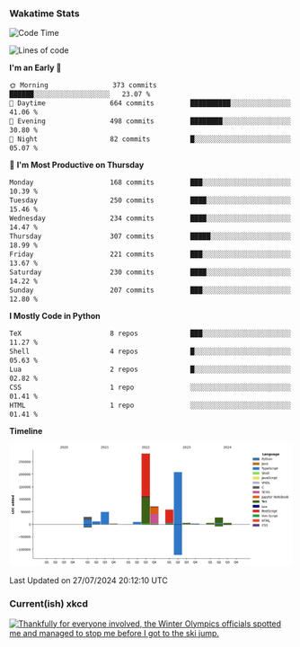 ### Wakatime Stats
<!--START_SECTION:waka-->
![Code Time](http://img.shields.io/badge/Code%20Time-2%2C787%20hrs%2025%20mins-blue)

![Lines of code](https://img.shields.io/badge/From%20Hello%20World%20I%27ve%20Written-769.1%20thousand%20lines%20of%20code-blue)

**I'm an Early 🐤** 

```text
🌞 Morning                373 commits         ██████░░░░░░░░░░░░░░░░░░░   23.07 % 
🌆 Daytime                664 commits         ██████████░░░░░░░░░░░░░░░   41.06 % 
🌃 Evening                498 commits         ████████░░░░░░░░░░░░░░░░░   30.80 % 
🌙 Night                  82 commits          █░░░░░░░░░░░░░░░░░░░░░░░░   05.07 % 
```
📅 **I'm Most Productive on Thursday** 

```text
Monday                   168 commits         ███░░░░░░░░░░░░░░░░░░░░░░   10.39 % 
Tuesday                  250 commits         ████░░░░░░░░░░░░░░░░░░░░░   15.46 % 
Wednesday                234 commits         ████░░░░░░░░░░░░░░░░░░░░░   14.47 % 
Thursday                 307 commits         █████░░░░░░░░░░░░░░░░░░░░   18.99 % 
Friday                   221 commits         ███░░░░░░░░░░░░░░░░░░░░░░   13.67 % 
Saturday                 230 commits         ████░░░░░░░░░░░░░░░░░░░░░   14.22 % 
Sunday                   207 commits         ███░░░░░░░░░░░░░░░░░░░░░░   12.80 % 
```


**I Mostly Code in Python** 

```text
TeX                      8 repos             ███░░░░░░░░░░░░░░░░░░░░░░   11.27 % 
Shell                    4 repos             █░░░░░░░░░░░░░░░░░░░░░░░░   05.63 % 
Lua                      2 repos             █░░░░░░░░░░░░░░░░░░░░░░░░   02.82 % 
CSS                      1 repo              ░░░░░░░░░░░░░░░░░░░░░░░░░   01.41 % 
HTML                     1 repo              ░░░░░░░░░░░░░░░░░░░░░░░░░   01.41 % 
```



**Timeline**

![Lines of Code chart](https://raw.githubusercontent.com/joshuajeschek/joshuajeschek/main/assets/bar_graph.png)


 Last Updated on 27/07/2024 20:12:10 UTC
<!--END_SECTION:waka-->

### Current(ish) xkcd
<a id="xkcd-a" title="Thankfully for everyone involved, the Winter Olympics officials spotted me and managed to stop me before I got to the ski jump." href="https://www.xkcd.com" target="_blank">
        <img align="center" id="xkcd-img" src="https://imgs.xkcd.com/comics/olympic_sports.png" alt="Thankfully for everyone involved, the Winter Olympics officials spotted me and managed to stop me before I got to the ski jump." height=300 />
</a>
